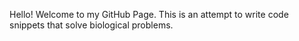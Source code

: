 Hello! Welcome to my GitHub Page. This is an attempt to write code snippets that solve biological problems. 

